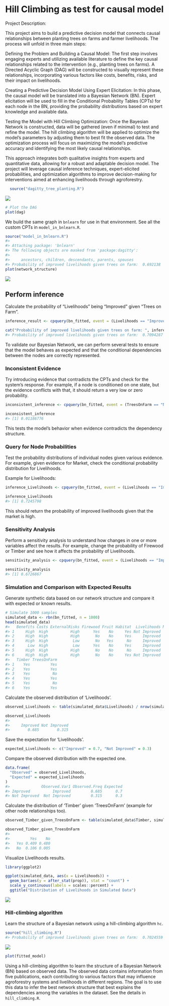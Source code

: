 
<!-- README.md is generated from README.Rmd. Please edit that file -->

# Hill Climbing as test for causal model

Project Description:

This project aims to build a predictive decision model that connects
causal relationships between planting trees on farms and farmer
livelihoods. The process will unfold in three main steps:

Defining the Problem and Building a Causal Model: The first step
involves engaging experts and utilizing available literature to define
the key causal relationships related to the intervention (e.g., planting
trees on farms). A Directed Acyclic Graph (DAG) will be constructed to
visually represent these relationships, incorporating various factors
like costs, benefits, risks, and their impact on livelihoods.

Creating a Predictive Decision Model Using Expert Elicitation: In this
phase, the causal model will be translated into a Bayesian Network (BN).
Expert elicitation will be used to fill in the Conditional Probability
Tables (CPTs) for each node in the BN, providing the probability
distributions based on expert knowledge and available data.

Testing the Model with Hill Climbing Optimization: Once the Bayesian
Network is constructed, data will be gathered (even if minimal) to test
and refine the model. The hill climbing algorithm will be applied to
optimize the model’s parameters by adjusting them to best fit the
observed data. The optimization process will focus on maximizing the
model’s predictive accuracy and identifying the most likely causal
relationships.

This approach integrates both qualitative insights from experts and
quantitative data, allowing for a robust and adaptable decision model.
The project will leverage causal inference techniques, expert-elicited
probabilities, and optimization algorithms to improve decision-making
for interventions aimed at enhancing livelihoods through agroforestry.

``` r
  source("dagitty_tree_planting.R")
```

![](README_files/figure-gfm/plot_dagitty-1.png)<!-- -->

``` r
# Plot the DAG
plot(dag)
```

We build the same graph in `bnlearn` for use in that environment. See
all the custom CPTs in `model_in_bnlearn.R`.

``` r
source("model_in_bnlearn.R")
#> 
#> Attaching package: 'bnlearn'
#> The following objects are masked from 'package:dagitty':
#> 
#>     ancestors, children, descendants, parents, spouses
#> Probability of improved livelihoods given trees on farm:  0.692138
plot(network_structure)
```

![](README_files/figure-gfm/plot_network_structure-1.png)<!-- -->

## Perform inference

Calculate the probability of “Livelihoods” being “Improved” given “Trees
on Farm”.

``` r
inference_result <- cpquery(bn_fitted, event = (Livelihoods == "Improved"), evidence = (TreesOnFarm == "Yes"))

cat("Probability of improved livelihoods given trees on farm: ", inference_result, "\n")
#> Probability of improved livelihoods given trees on farm:  0.7094287
```

To validate our Bayesian Network, we can perform several tests to ensure
that the model behaves as expected and that the conditional dependencies
between the nodes are correctly represented.

### Inconsistent Evidence

Try introducing evidence that contradicts the CPTs and check for the
system’s response. For example, if a node is conditioned on one state,
but the evidence conflicts with that, it should return a very low or
zero probability.

``` r
inconsistent_inference <- cpquery(bn_fitted, event = (TreesOnFarm == "No"), evidence = (Firewood == "Yes"))

inconsistent_inference
#> [1] 0.01186776
```

This tests the model’s behavior when evidence contradicts the dependency
structure.

### Query for Node Probabilities

Test the probability distributions of individual nodes given various
evidence. For example, given evidence for Market, check the conditional
probability distribution for Livelihoods.

Example for Livelihoods:

``` r
inference_Livelihoods <- cpquery(bn_fitted, event = (Livelihoods == "Improved"), evidence = (Benefits == "High"))

inference_Livelihoods
#> [1] 0.7245798
```

This should return the probability of improved livelihoods given that
the market is high.

### Sensitivity Analysis

Perform a sensitivity analysis to understand how changes in one or more
variables affect the results. For example, change the probability of
Firewood or Timber and see how it affects the probability of
Livelihoods.

``` r
sensitivity_analysis <- cpquery(bn_fitted, event = (Livelihoods == "Improved"), evidence = (Timber == "Yes"))

sensitivity_analysis
#> [1] 0.6726867
```

### Simulation and Comparison with Expected Results

Generate synthetic data based on our network structure and compare it
with expected or known results.

``` r
# Simulate 1000 samples
simulated_data <- rbn(bn_fitted, n = 1000)
head(simulated_data)
#>   Benefits Costs ExternalRisks Firewood Fruit Habitat  Livelihoods Market Shade
#> 1     High  High          High      Yes    No     Yes Not Improved   High    No
#> 2     High  High          High       No    No     Yes     Improved    Low    No
#> 3     High  High           Low       No   Yes      No     Improved   High   Yes
#> 4      Low  High           Low      Yes    No     Yes     Improved    Low   Yes
#> 5     High  High          High       No    No      No     Improved   High   Yes
#> 6     High  High          High       No    No     Yes Not Improved   High   Yes
#>   Timber TreesOnFarm
#> 1    Yes         Yes
#> 2    Yes         Yes
#> 3    Yes          No
#> 4    Yes         Yes
#> 5    Yes          No
#> 6    Yes         Yes
```

Calculate the observed distribution of ‘Livelihoods’.

``` r
observed_Livelihoods <- table(simulated_data$Livelihoods) / nrow(simulated_data)

observed_Livelihoods
#> 
#>     Improved Not Improved 
#>        0.685        0.315
```

Save the expectation for ‘Livelihoods’.

``` r
expected_Livelihoods <- c("Improved" = 0.7, "Not Improved" = 0.3)
```

Compare the observed distribution with the expected one.

``` r
data.frame(
  "Observed" = observed_Livelihoods,
  "Expected" = expected_Livelihoods
)
#>              Observed.Var1 Observed.Freq Expected
#> Improved          Improved         0.685      0.7
#> Not Improved  Not Improved         0.315      0.3
```

Calculate the distribution of ‘Timber’ given ‘TreesOnFarm’ (example for
other node relationships too).

``` r
observed_Timber_given_TreesOnFarm <- table(simulated_data$Timber, simulated_data$TreesOnFarm) / nrow(simulated_data)

observed_Timber_given_TreesOnFarm
#>      
#>         Yes    No
#>   Yes 0.409 0.480
#>   No  0.106 0.005
```

Visualize Livelihoods results.

``` r
library(ggplot2)

ggplot(simulated_data, aes(x = Livelihoods)) +
  geom_bar(aes(y = after_stat(prop)), stat = "count") +
  scale_y_continuous(labels = scales::percent) +
  ggtitle("Distribution of Livelihoods in Simulated Data")
```

![](README_files/figure-gfm/simulated_data_plot-1.png)<!-- -->

### Hill-climbing algorithm

Learn the structure of a Bayesian network using a hill-climbing
algorithm `hc`.

``` r
source("hill_climbing.R")
#> Probability of improved livelihoods given trees on farm:  0.7024559
```

![](README_files/figure-gfm/hill_climbing-1.png)<!-- -->

``` r
plot(fitted_model)
```

Using a hill-climbing algorithm to learn the structure of a Bayesian
Network (BN) based on observed data. The observed data contains
information from five publications, each contributing to various factors
that may influence agroforestry systems and livelihoods in different
regions. The goal is to use this data to infer the best network
structure that best explains the dependencies among the variables in the
dataset. See the details in `hill_climbing.R`.
